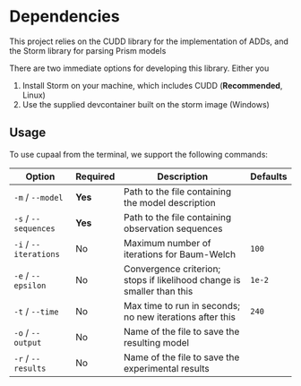 # Dependencies

This project relies on the CUDD library for the implementation of ADDs, and the Storm library for parsing Prism models

There are two immediate options for developing this library. Either you

1. Install Storm on your machine, which includes CUDD (**Recommended**, Linux)
2. Use the supplied devcontainer built on the storm image (Windows)

## Usage

To use cupaal from the terminal, we support the following commands:

| Option                | Required | Description                                                            | Defaults |
|-----------------------|----------|------------------------------------------------------------------------|----------|
| `-m` / `--model`      | **Yes**  | Path to the file containing the model description                      |          |
| `-s` / `--sequences`  | **Yes**  | Path to the file containing observation sequences                      |          |
| `-i` / `--iterations` | No       | Maximum number of iterations for Baum-Welch                            | `100`    |
| `-e` / `--epsilon`    | No       | Convergence criterion; stops if likelihood change is smaller than this | `1e-2`   |
| `-t` / `--time`       | No       | Max time to run in seconds; no new iterations after this               | `240`    |
| `-o` / `--output`     | No       | Name of the file to save the resulting model                           |          |
| `-r` / `--results`    | No       | Name of the file to save the experimental results                      |          |
